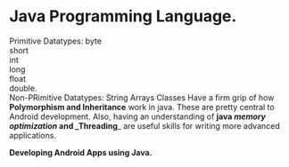 # Java Programming Language.
 Primitive Datatypes:
    byte <br>
    short<br>
    int<br>
    long<br>
    float<br>
    double.<br>
Non-PRimitive Datatypes:
    String
    Arrays
    Classes
 Have a firm grip of how **Polymorphism and Inheritance** work in java. These are pretty central to Android development. Also, having an understanding of **java _memory optimization_ and _Threading**_ are useful skills for writing more advanced applications. <br>

 **Developing Android Apps using Java.** <br>
 
